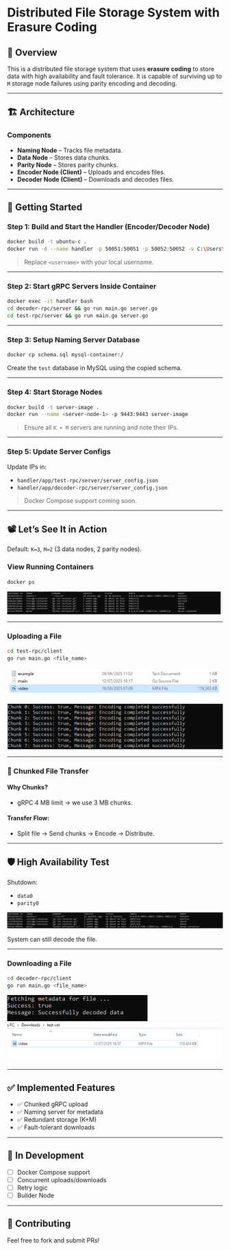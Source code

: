 # Distributed File Storage System with Erasure Coding

## 🧩 Overview

This is a distributed file storage system that uses **erasure coding** to store data with high availability and fault tolerance. It is capable of surviving up to `M` storage node failures using parity encoding and decoding.

---

## 🏗️ Architecture

### Components

- **Naming Node** – Tracks file metadata.
- **Data Node** – Stores data chunks.
- **Parity Node** – Stores parity chunks.
- **Encoder Node (Client)** – Uploads and encodes files.
- **Decoder Node (Client)** – Downloads and decodes files.

---

## 🚀 Getting Started

### Step 1: Build and Start the Handler (Encoder/Decoder Node)

```bash
docker build -t ubuntu-c .
docker run -d --name handler -p 50051:50051 -p 50052:50052 -v C:\Users\<username>\Downloads\:/app/decoder-rpc/server/decoded ubuntu-c
```

> Replace `<username>` with your local username.

---

### Step 2: Start gRPC Servers Inside Container

```bash
docker exec -it handler bash
cd decoder-rpc/server && go run main.go server.go
cd test-rpc/server && go run main.go server.go
```

---

### Step 3: Setup Naming Server Database

```bash
docker cp schema.sql mysql-container:/
```

Create the `test` database in MySQL using the copied schema.

---

### Step 4: Start Storage Nodes

```bash
docker build -t server-image .
docker run --name <server-node-1> -p 9443:9443 server-image
```

> Ensure all `K + M` servers are running and note their IPs.

---

### Step 5: Update Server Configs

Update IPs in:

- `handler/app/test-rpc/server/server_config.json`
- `handler/app/decoder-rpc/server/server_config.json`

> Docker Compose support coming soon.

---

## 📽️ Let’s See It in Action

Default: `K=3`, `M=2` (3 data nodes, 2 parity nodes).

### View Running Containers

```bash
docker ps
```

![Running servers](./images/all_servers.PNG)

---

### Uploading a File

```bash
cd test-rpc/client
go run main.go <file_name>
```

![Upload file](./images/before_decode.PNG)
![Upload action](./images/uploading_file.PNG)

---

### 🔄 Chunked File Transfer

#### Why Chunks?

- gRPC 4 MB limit → we use 3 MB chunks.

#### Transfer Flow:

- Split file → Send chunks → Encode → Distribute.

---

## 🛡️ High Availability Test

Shutdown:

- `data0`
- `parity0`

![Two nodes stopped](./images/stopped_storage_servers.PNG)

System can still decode the file.

---

### Downloading a File

```bash
cd decoder-rpc/client
go run main.go <file_name>
```

![Decode Output](./images/download_complete.PNG)
![Downloaded File](./images/after_decode.PNG)

---

## ✅ Implemented Features

- ✅ Chunked gRPC upload
- ✅ Naming server for metadata
- ✅ Redundant storage (K+M)
- ✅ Fault-tolerant downloads

---

## 🔧 In Development

- [ ] Docker Compose support
- [ ] Concurrent uploads/downloads
- [ ] Retry logic
- [ ] Builder Node

---

## 🤝 Contributing

Feel free to fork and submit PRs!

